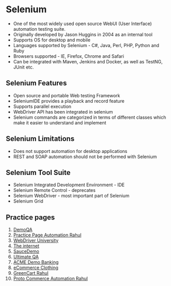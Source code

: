 # Selenium

* One of the most widely used open source WebUI (User Interface) automation testing suite. 
* Originally developed by Jason Huggins in 2004 as an internal tool
* Supports OS for desktop and mobile
* Languages supported by Selenium - C#, Java, Perl, PHP, Python and Ruby
* Browsers supported - IE, Firefox, Chrome and Safari
* Can be integrated with Maven, Jenkins and Docker, as well as TestNG, JUnit etc.

## Selenium Features

* Open source and portable Web testing Framework
* SeleniumIDE provides a playback and record feature
* Supports parallel execution
* WebDriver API has been integrated in selenium
* Selenium commands are categorized in terms of different classes which make it easier to understand and implement

## Selenium Limitations

* Does not support automation for desktop applications
* REST and SOAP automation should not be performed with Selenium

## Selenium Tool Suite

* Selenium Integrated Development Environment - IDE
* Selenium Remote Control - deprecates
* Selenium WebDriver - most important part of Selenium
* Selenium Grid


## Practice pages

1. [DemoQA](https://demoqa.com/)
2. [Practice Page Automation Rahul](https://rahulshettyacademy.com/AutomationPractice/)
3. [WebDriver University](https://webdriveruniversity.com)
4. [The internet](http://the-internet.herokuapp.com/)
5. [SauceDemo](https://www.saucedemo.com/)
6. [Ultimate QA](https://ultimateqa.com/automation)
7. [ACME Demo Banking](https://demo.applitools.com/)
8. [eCommerce Clothing](http://automationpractice.com/index.php)
9. [GreenCart Rahul](https://rahulshettyacademy.com/seleniumPractise/#/)
10. [Proto Commerce Automation Rahul](https://rahulshettyacademy.com/angularpractice/)